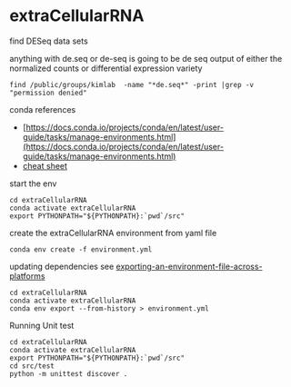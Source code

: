# extraCellularRNA

find DESeq data sets

anything with de.seq or de-seq is going to be de seq output of either the normalized counts or differential expression variety
 ```
 find /public/groups/kimlab  -name "*de.seq*" -print |grep -v "permission denied"
 ```
 
conda references
- [https://docs.conda.io/projects/conda/en/latest/user-guide/tasks/manage-environments.html](https://docs.conda.io/projects/conda/en/latest/user-guide/tasks/manage-environments.html)
- [cheat sheet](https://docs.conda.io/projects/conda/en/4.6.0/_downloads/52a95608c49671267e40c689e0bc00ca/conda-cheatsheet.pdf)


start the env

```
cd extraCellularRNA
conda activate extraCellularRNA
export PYTHONPATH="${PYTHONPATH}:`pwd`/src"
```

create the extraCellularRNA environment from yaml file
```
conda env create -f environment.yml
```

updating dependencies
see [exporting-an-environment-file-across-platforms](https://docs.conda.io/projects/conda/en/latest/user-guide/tasks/manage-environments.html#exporting-an-environment-file-across-platforms)

```
cd extraCellularRNA
conda activate extraCellularRNA
conda env export --from-history > environment.yml
 ```

Running Unit test

```
cd extraCellularRNA
conda activate extraCellularRNA
export PYTHONPATH="${PYTHONPATH}:`pwd`/src"
cd src/test
python -m unittest discover .
```
